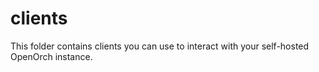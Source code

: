# clients

This folder contains clients you can use to interact with your self-hosted OpenOrch instance.